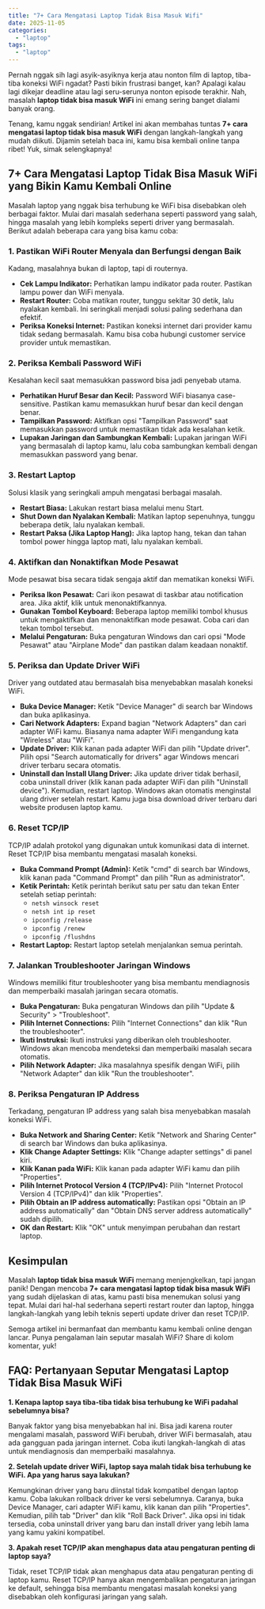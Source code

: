 ```yaml
---
title: "7+ Cara Mengatasi Laptop Tidak Bisa Masuk Wifi"
date: 2025-11-05
categories: 
  - "laptop"
tags: 
  - "laptop"
---
```


Pernah nggak sih lagi asyik-asyiknya kerja atau nonton film di laptop, tiba-tiba koneksi WiFi ngadat? Pasti bikin frustrasi banget, kan? Apalagi kalau lagi dikejar deadline atau lagi seru-serunya nonton episode terakhir. Nah, masalah **laptop tidak bisa masuk WiFi** ini emang sering banget dialami banyak orang.

Tenang, kamu nggak sendirian! Artikel ini akan membahas tuntas **7+ cara mengatasi laptop tidak bisa masuk WiFi** dengan langkah-langkah yang mudah diikuti. Dijamin setelah baca ini, kamu bisa kembali online tanpa ribet! Yuk, simak selengkapnya!

## 7+ Cara Mengatasi Laptop Tidak Bisa Masuk WiFi yang Bikin Kamu Kembali Online

Masalah laptop yang nggak bisa terhubung ke WiFi bisa disebabkan oleh berbagai faktor. Mulai dari masalah sederhana seperti password yang salah, hingga masalah yang lebih kompleks seperti driver yang bermasalah. Berikut adalah beberapa cara yang bisa kamu coba:

### 1\. Pastikan WiFi Router Menyala dan Berfungsi dengan Baik

Kadang, masalahnya bukan di laptop, tapi di routernya.

- **Cek Lampu Indikator:** Perhatikan lampu indikator pada router. Pastikan lampu power dan WiFi menyala.
- **Restart Router:** Coba matikan router, tunggu sekitar 30 detik, lalu nyalakan kembali. Ini seringkali menjadi solusi paling sederhana dan efektif.
- **Periksa Koneksi Internet:** Pastikan koneksi internet dari provider kamu tidak sedang bermasalah. Kamu bisa coba hubungi customer service provider untuk memastikan.

### 2\. Periksa Kembali Password WiFi

Kesalahan kecil saat memasukkan password bisa jadi penyebab utama.

- **Perhatikan Huruf Besar dan Kecil:** Password WiFi biasanya case-sensitive. Pastikan kamu memasukkan huruf besar dan kecil dengan benar.
- **Tampilkan Password:** Aktifkan opsi "Tampilkan Password" saat memasukkan password untuk memastikan tidak ada kesalahan ketik.
- **Lupakan Jaringan dan Sambungkan Kembali:** Lupakan jaringan WiFi yang bermasalah di laptop kamu, lalu coba sambungkan kembali dengan memasukkan password yang benar.

### 3\. Restart Laptop

Solusi klasik yang seringkali ampuh mengatasi berbagai masalah.

- **Restart Biasa:** Lakukan restart biasa melalui menu Start.
- **Shut Down dan Nyalakan Kembali:** Matikan laptop sepenuhnya, tunggu beberapa detik, lalu nyalakan kembali.
- **Restart Paksa (Jika Laptop Hang):** Jika laptop hang, tekan dan tahan tombol power hingga laptop mati, lalu nyalakan kembali.

### 4\. Aktifkan dan Nonaktifkan Mode Pesawat

Mode pesawat bisa secara tidak sengaja aktif dan mematikan koneksi WiFi.

- **Periksa Ikon Pesawat:** Cari ikon pesawat di taskbar atau notification area. Jika aktif, klik untuk menonaktifkannya.
- **Gunakan Tombol Keyboard:** Beberapa laptop memiliki tombol khusus untuk mengaktifkan dan menonaktifkan mode pesawat. Coba cari dan tekan tombol tersebut.
- **Melalui Pengaturan:** Buka pengaturan Windows dan cari opsi "Mode Pesawat" atau "Airplane Mode" dan pastikan dalam keadaan nonaktif.

### 5\. Periksa dan Update Driver WiFi

Driver yang outdated atau bermasalah bisa menyebabkan masalah koneksi WiFi.

- **Buka Device Manager:** Ketik "Device Manager" di search bar Windows dan buka aplikasinya.
- **Cari Network Adapters:** Expand bagian "Network Adapters" dan cari adapter WiFi kamu. Biasanya nama adapter WiFi mengandung kata "Wireless" atau "WiFi".
- **Update Driver:** Klik kanan pada adapter WiFi dan pilih "Update driver". Pilih opsi "Search automatically for drivers" agar Windows mencari driver terbaru secara otomatis.
- **Uninstall dan Install Ulang Driver:** Jika update driver tidak berhasil, coba uninstall driver (klik kanan pada adapter WiFi dan pilih "Uninstall device"). Kemudian, restart laptop. Windows akan otomatis menginstal ulang driver setelah restart. Kamu juga bisa download driver terbaru dari website produsen laptop kamu.

### 6\. Reset TCP/IP

TCP/IP adalah protokol yang digunakan untuk komunikasi data di internet. Reset TCP/IP bisa membantu mengatasi masalah koneksi.

- **Buka Command Prompt (Admin):** Ketik "cmd" di search bar Windows, klik kanan pada "Command Prompt" dan pilih "Run as administrator".
- **Ketik Perintah:** Ketik perintah berikut satu per satu dan tekan Enter setelah setiap perintah:
    - `netsh winsock reset`
    - `netsh int ip reset`
    - `ipconfig /release`
    - `ipconfig /renew`
    - `ipconfig /flushdns`
- **Restart Laptop:** Restart laptop setelah menjalankan semua perintah.

### 7\. Jalankan Troubleshooter Jaringan Windows

Windows memiliki fitur troubleshooter yang bisa membantu mendiagnosis dan memperbaiki masalah jaringan secara otomatis.

- **Buka Pengaturan:** Buka pengaturan Windows dan pilih "Update & Security" > "Troubleshoot".
- **Pilih Internet Connections:** Pilih "Internet Connections" dan klik "Run the troubleshooter".
- **Ikuti Instruksi:** Ikuti instruksi yang diberikan oleh troubleshooter. Windows akan mencoba mendeteksi dan memperbaiki masalah secara otomatis.
- **Pilih Network Adapter:** Jika masalahnya spesifik dengan WiFi, pilih "Network Adapter" dan klik "Run the troubleshooter".

### 8\. Periksa Pengaturan IP Address

Terkadang, pengaturan IP address yang salah bisa menyebabkan masalah koneksi WiFi.

- **Buka Network and Sharing Center:** Ketik "Network and Sharing Center" di search bar Windows dan buka aplikasinya.
- **Klik Change Adapter Settings:** Klik "Change adapter settings" di panel kiri.
- **Klik Kanan pada WiFi:** Klik kanan pada adapter WiFi kamu dan pilih "Properties".
- **Pilih Internet Protocol Version 4 (TCP/IPv4):** Pilih "Internet Protocol Version 4 (TCP/IPv4)" dan klik "Properties".
- **Pilih Obtain an IP address automatically:** Pastikan opsi "Obtain an IP address automatically" dan "Obtain DNS server address automatically" sudah dipilih.
- **OK dan Restart:** Klik "OK" untuk menyimpan perubahan dan restart laptop.

## Kesimpulan

Masalah **laptop tidak bisa masuk WiFi** memang menjengkelkan, tapi jangan panik! Dengan mencoba **7+ cara mengatasi laptop tidak bisa masuk WiFi** yang sudah dijelaskan di atas, kamu pasti bisa menemukan solusi yang tepat. Mulai dari hal-hal sederhana seperti restart router dan laptop, hingga langkah-langkah yang lebih teknis seperti update driver dan reset TCP/IP.

Semoga artikel ini bermanfaat dan membantu kamu kembali online dengan lancar. Punya pengalaman lain seputar masalah WiFi? Share di kolom komentar, yuk!

## FAQ: Pertanyaan Seputar Mengatasi Laptop Tidak Bisa Masuk WiFi

**1\. Kenapa laptop saya tiba-tiba tidak bisa terhubung ke WiFi padahal sebelumnya bisa?**

Banyak faktor yang bisa menyebabkan hal ini. Bisa jadi karena router mengalami masalah, password WiFi berubah, driver WiFi bermasalah, atau ada gangguan pada jaringan internet. Coba ikuti langkah-langkah di atas untuk mendiagnosis dan memperbaiki masalahnya.

**2\. Setelah update driver WiFi, laptop saya malah tidak bisa terhubung ke WiFi. Apa yang harus saya lakukan?**

Kemungkinan driver yang baru diinstal tidak kompatibel dengan laptop kamu. Coba lakukan rollback driver ke versi sebelumnya. Caranya, buka Device Manager, cari adapter WiFi kamu, klik kanan dan pilih "Properties". Kemudian, pilih tab "Driver" dan klik "Roll Back Driver". Jika opsi ini tidak tersedia, coba uninstall driver yang baru dan install driver yang lebih lama yang kamu yakini kompatibel.

**3\. Apakah reset TCP/IP akan menghapus data atau pengaturan penting di laptop saya?**

Tidak, reset TCP/IP tidak akan menghapus data atau pengaturan penting di laptop kamu. Reset TCP/IP hanya akan mengembalikan pengaturan jaringan ke default, sehingga bisa membantu mengatasi masalah koneksi yang disebabkan oleh konfigurasi jaringan yang salah.
